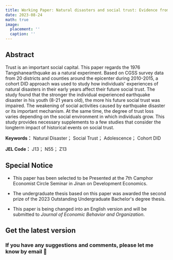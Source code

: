 ```yaml
---
title: Working Paper: Natural disasters and social trust: Evidence from Tangshan Earthquake
date: 2023-08-24
math: true
image:
  placement: ''
  caption: ''
---
```


## Abstract

Trust is an important social capital. This paper regards the 1976 Tangshanearthquake as a natural experiment. Based on CGSS survey data from 20 districts and counties around the epicenter during 2010-2015, a cohort DID approach was used to study how individuals' experiences of natural disasters in their early years affect their future social trust. The study found that the stronger the individual experienced earthquake disaster in his youth (8-21 years old), the more his future social trust was impaired. The weakening of social activities caused by earthquake disaster or its important mechanism. At the same time, the degree of trust loss varies depending on the social environment in which individuals grow. This study provides necessary supplements to a few studies that consider the longterm impact of historical events on social trust.

**Keywords：** Natural Disaster； Social Trust； Adolescence； Cohort DID

**JEL Code：** J13； N55； Z13


## Special Notice

- This paper has been selected to be Presented at the 7th Camphor Economist Circle Seminar in Jinan on Development Economics.

- The undergraduate thesis based on this paper was awarded the second prize of the 2023 Outstanding Undergraduate Bachelor's degree thesis.

- This paper is being changed into an English version and will be submitted to *Journal of Economic Behavior and Organization*.


## Get the latest version


### If you have any suggestions and comments, please let me know by email 🙌

